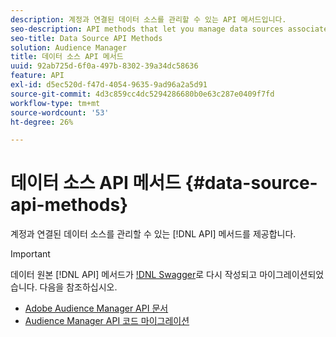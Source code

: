 ```yaml
---
description: 계정과 연결된 데이터 소스를 관리할 수 있는 API 메서드입니다.
seo-description: API methods that let you manage data sources associated with your account.
seo-title: Data Source API Methods
solution: Audience Manager
title: 데이터 소스 API 메서드
uuid: 92ab725d-6f0a-497b-8302-39a34dc58636
feature: API
exl-id: d5ec520d-f47d-4054-9635-9ad96a2a5d91
source-git-commit: 4d3c859cc4dc5294286680b0e63c287e0409f7fd
workflow-type: tm+mt
source-wordcount: '53'
ht-degree: 26%

---
```


# 데이터 소스 API 메서드 {#data-source-api-methods}

계정과 연결된 데이터 소스를 관리할 수 있는 [!DNL API] 메서드를 제공합니다.

<!-- c_rest_data_sources.xml -->

>[!IMPORTANT]
>
>데이터 원본 [!DNL API] 메서드가 [!DNL Swagger](으)로 다시 작성되고 마이그레이션되었습니다. 다음을 참조하십시오.
>
>* [Adobe Audience Manager API 문서](https://bank.demdex.com/portal/swagger/index.html)
>* [Audience Manager API 코드 마이그레이션](../../api/api-swagger-migration.md)
>
